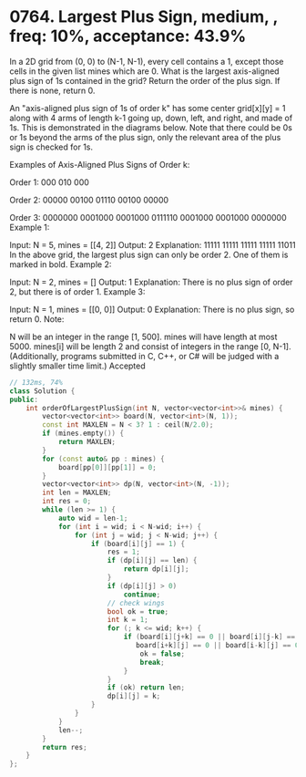 # 0764. Largest Plus Sign, medium, , freq: 10%, acceptance: 43.9%

In a 2D grid from (0, 0) to (N-1, N-1), every cell contains a 1, except those cells in the given list mines which are 0. What is the largest axis-aligned plus sign of 1s contained in the grid? Return the order of the plus sign. If there is none, return 0.

An "axis-aligned plus sign of 1s of order k" has some center grid[x][y] = 1 along with 4 arms of length k-1 going up, down, left, and right, and made of 1s. This is demonstrated in the diagrams below. Note that there could be 0s or 1s beyond the arms of the plus sign, only the relevant area of the plus sign is checked for 1s.

Examples of Axis-Aligned Plus Signs of Order k:

Order 1:
000
010
000

Order 2:
00000
00100
01110
00100
00000

Order 3:
0000000
0001000
0001000
0111110
0001000
0001000
0000000
Example 1:

Input: N = 5, mines = [[4, 2]]
Output: 2
Explanation:
11111
11111
11111
11111
11011
In the above grid, the largest plus sign can only be order 2.  One of them is marked in bold.
Example 2:

Input: N = 2, mines = []
Output: 1
Explanation:
There is no plus sign of order 2, but there is of order 1.
Example 3:

Input: N = 1, mines = [[0, 0]]
Output: 0
Explanation:
There is no plus sign, so return 0.
Note:

N will be an integer in the range [1, 500].
mines will have length at most 5000.
mines[i] will be length 2 and consist of integers in the range [0, N-1].
(Additionally, programs submitted in C, C++, or C# will be judged with a slightly smaller time limit.)
Accepted

```c++
// 132ms, 74%
class Solution {
public:
    int orderOfLargestPlusSign(int N, vector<vector<int>>& mines) {
        vector<vector<int>> board(N, vector<int>(N, 1));
        const int MAXLEN = N < 3? 1 : ceil(N/2.0);
        if (mines.empty()) {
            return MAXLEN;
        }
        for (const auto& pp : mines) {
            board[pp[0]][pp[1]] = 0;
        }
        vector<vector<int>> dp(N, vector<int>(N, -1));
        int len = MAXLEN;
        int res = 0;
        while (len >= 1) {
            auto wid = len-1;
            for (int i = wid; i < N-wid; i++) {
                for (int j = wid; j < N-wid; j++) {
                    if (board[i][j] == 1) {
                        res = 1;
                        if (dp[i][j] == len) {
                            return dp[i][j];
                        }
                        if (dp[i][j] > 0)
                            continue;
                        // check wings
                        bool ok = true;
                        int k = 1;
                        for (; k <= wid; k++) {
                            if (board[i][j+k] == 0 || board[i][j-k] == 0 ||
                               board[i+k][j] == 0 || board[i-k][j] == 0) {
                                ok = false;
                                break;
                            }
                        }
                        if (ok) return len;
                        dp[i][j] = k;
                    }
                }
            }
            len--;
        }
        return res;
    }
};
```
